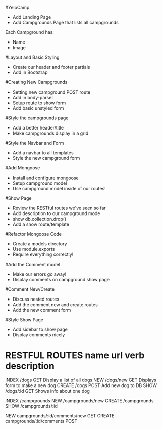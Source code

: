 #YelpCamp

* Add Landing Page
* Add Campgrounds Page that lists all campgrounds

Each Campground has:
* Name
* Image

#Layout and Basic Styling
* Create our header and footer partials
* Add in Bootstrap

#Creating New Campgrounds
* Setting new campground POST route
* Add in body-parser
* Setup route to show form
* Add basic unstyled form

#Style the campgrounds page
* Add a better header/title
* Make campgrounds display in a grid

#Style the Navbar and Form
* Add a navbar to all templates
* Style the new campground form

#Add Mongoose
* Install and configure mongoose
* Setup campground model
* Use campground model inside of our routes!

#Show Page
* Review the RESTful routes we've seen so far
* Add description to our campground mode
* show db.collection.drop()
* Add a show route/template

#Refactor Mongoose Code
* Create a models directory
* Use module.exports
* Require everything correctly!

#Add the Comment model
* Make our errors go away!
* Display comments on campground show page

#Comment New/Create
* Discuss nested routes
* Add the comment new and create routes
* Add the new comment form

#Style Show Page
* Add sidebar to show page
* Display comments nicely

RESTFUL ROUTES
name        url           verb       description
=============================================================
INDEX       /dogs         GET       Display a list of all dogs 
NEW         /dogs/new     GET       Displays form to make a new dog
CREATE      /dogs         POST      Add new dog to DB
SHOW        /dogs/:id     GET       Shows info about one dog

INDEX       /campgrounds
NEW         /campgrounds/new
CREATE      /campgrounds
SHOW        /campgrounds/:id

NEW         campgrounds/:id/comments/new  GET
CREATE      campgrounds/:id/comments      POST